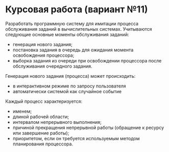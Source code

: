 # Курсовая работа (вариант №11)
        
Разработать программную систему для имитации процесса обслуживания заданий в вычислительных системах.
Учитываются следующие основные моменты обслуживания заданий: 
<ul>
        <li>генерация нового задания; 
        <li>постановка задания в очередь для ожидания момента освобождения процессора; 
        <li>выборка задания из очереди при освобождении процессора после обслуживания очередного задания.
</ul>
        
Генерация нового задания (процесса) может происходить:
<ul>
        <li>в интерактивном режиме по запросу пользователя
        <li>автоматически системой как случайное событие
</ul>

Каждый процесс характеризуется:
<ul>
        <li>именем;
        <li>длиной рабочей области;
        <li>интервалом непрерывного выполнения;
        <li>причиной прекращения непрерывной работы (обращение к ресурсу или завершение работы);
        <li>приоритетом, если он требуется используемым методом планирования процессора.
</ul>
